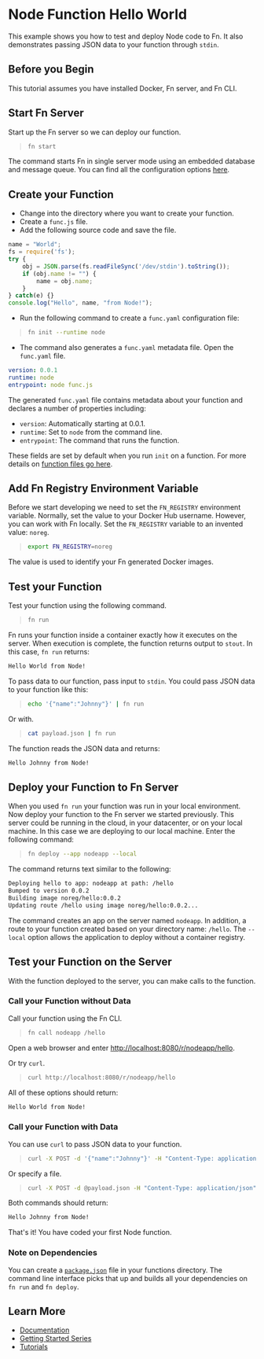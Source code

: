 # Node Function Hello World

This example shows you how to test and deploy Node code to Fn. It also demonstrates passing JSON data to your function through `stdin`. 

## Before you Begin

This tutorial assumes you have installed Docker, Fn server, and Fn CLI.

## Start Fn Server

Start up the Fn server so we can deploy our function.

>```sh
>fn start
>```

The command starts Fn in single server mode using an embedded database and message queue. You can find all the
configuration options [here](../../../../docs/operating/options.md). 

## Create your Function 

* Change into the directory where you want to create your function.
* Create a `func.js` file.
* Add the following source code and save the file.

```js
name = "World";
fs = require('fs');
try {
    obj = JSON.parse(fs.readFileSync('/dev/stdin').toString());
    if (obj.name != "") {
        name = obj.name;
    }
} catch(e) {}
console.log("Hello", name, "from Node!");
```

* Run the following command to create a `func.yaml` configuration file: 

>```sh
>fn init --runtime node
>```

* The command also generates a `func.yaml` metadata file. Open the `func.yaml` file.

```yaml
version: 0.0.1
runtime: node
entrypoint: node func.js
```

The generated `func.yaml` file contains metadata about your function and declares a number of properties including:

* `version`: Automatically starting at 0.0.1.
* `runtime`: Set to `node` from the command line.
* `entrypoint`: The command that runs the function.

These fields are set by default when you run `init` on a function. For more details on [function files go here](https://github.com/fnproject/fn/blob/master/docs/developers/function-file.md).

## Add Fn Registry Environment Variable

Before we start developing we need to set the `FN_REGISTRY` environment variable. Normally, set the value to your Docker Hub username. However, you can work with Fn locally.  Set the `FN_REGISTRY` variable to an invented value: `noreg`.

>```sh
>export FN_REGISTRY=noreg
>```

The value is used to identify your Fn generated Docker images.

## Test your Function

Test your function using the following command.

>```sh
>fn run
>```

Fn runs your function inside a container exactly how it executes on the server. When execution is complete, the function returns output to `stout`. In this case, `fn run` returns:

```txt
Hello World from Node!
```

To pass data to our function, pass input to `stdin`. You could pass JSON data to your function like this:

>```sh
>echo '{"name":"Johnny"}' | fn run
>```

Or with.

>```sh
>cat payload.json | fn run
>```

The function reads the JSON data and returns:

```txt
Hello Johnny from Node!
```

## Deploy your Function to Fn Server

When you used `fn run` your function was run in your local environment. Now deploy your function to the Fn server we started previously. This server could be running in the cloud, in your datacenter, or on your local machine. In this case we are deploying to our local machine. Enter the following command: 

>```sh
>fn deploy --app nodeapp --local
>```

The command returns text similar to the following:

```txt
Deploying hello to app: nodeapp at path: /hello
Bumped to version 0.0.2
Building image noreg/hello:0.0.2 
Updating route /hello using image noreg/hello:0.0.2...
```

The command creates an app on the server named `nodeapp`. In addition, a route to your function created based on your directory name: `/hello`. The `--local` option allows the application to deploy without a container registry.

## Test your Function on the Server

With the function deployed to the server, you can make calls to the function. 

### Call your Function without Data

Call your function using the Fn CLI.

>```sh
>fn call nodeapp /hello
>```

Open a web browser and enter <http://localhost:8080/r/nodeapp/hello>.

Or try `curl`.
  
>```sh    
>curl http://localhost:8080/r/nodeapp/hello
>```

All of these options should return:

```txt
Hello World from Node!
```
    
### Call your Function with Data

You can use `curl` to pass JSON data to your function.

>```sh
>curl -X POST -d '{"name":"Johnny"}' -H "Content-Type: application/json" http://localhost:8080/r/nodeapp/hello
>```

Or specify a file.

>```sh
>curl -X POST -d @payload.json -H "Content-Type: application/json" http://localhost:8080/r/nodeapp/hello
>```

Both commands should return:

```txt
Hello Johnny from Node!
```

That's it! You have coded your first Node function.

### Note on Dependencies

You can create a <code>[package.json](https://docs.npmjs.com/getting-started/using-a-package.json)</code> file in your functions directory. The command line interface picks that up and builds all your dependencies on `fn run` and `fn deploy`.


## Learn More

* [Documentation](../../../../docs)
* [Getting Started Series](../../../tutorial)
* [Tutorials](https://github.com/fnproject/tutorials)
